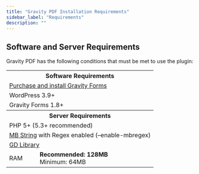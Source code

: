 ```yaml
---
title: "Gravity PDF Installation Requirements"
sidebar_label: "Requirements"
description: ""
---
```


<h2>  Software and Server Requirements  </h2>

Gravity PDF has the following conditions that must be met to use the plugin:

<table>  <tbody>  <tr>  <th colspan="2">  Software Requirements  </th>  </tr>  <tr>  <td colspan="2">  <a href="https://rocketgenius.pxf.io/c/1211356/445235/7938" rel="sponsored">Purchase and install Gravity Forms</a>  </td>  </tr>  <tr>  <td colspan="2">  WordPress 3.9+  </td>  </tr>  <tr>  <td colspan="2">  Gravity Forms 1.8+  </td>  </tr>  <tr>  <th colspan="2">  Server Requirements  </th>  </tr>  <tr>  <td colspan="2">  PHP 5+ (5.3+ recommended)  </td>  </tr>  <tr>  <td colspan="2">  <a href="https://www.php.net/manual/en/mbstring.installation.php">MB String</a> with Regex enabled (–enable-mbregex)  </td>  </tr>  <tr>  <td colspan="2">  <a href="https://www.php.net/manual/en/image.installation.php">GD Library</a>  </td>  </tr>  <tr>  <td>  RAM  </td>  <td>  <strong>Recommended: 128MB</strong><br/> Minimum: 64MB  </td>  </tr>  </tbody>  </table>  <h3>  <br/>  </h3>